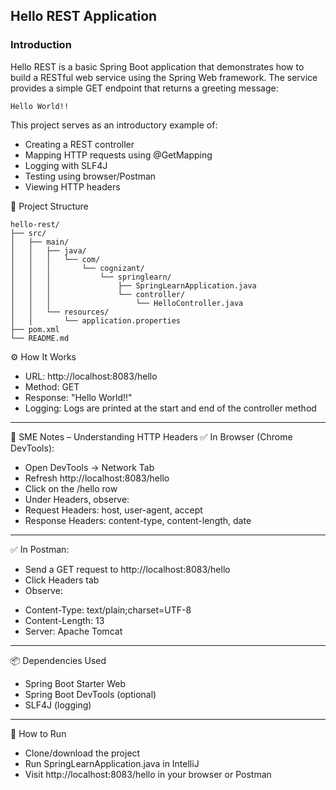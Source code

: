 <h2>Hello REST Application</h2>

<h3>Introduction</h3>

Hello REST is a basic Spring Boot application that demonstrates how to build a RESTful web service using the Spring Web framework. The service provides a simple GET endpoint that returns a greeting message:
```
Hello World!!
```
This project serves as an introductory example of:
* Creating a REST controller
* Mapping HTTP requests using @GetMapping
* Logging with SLF4J
* Testing using browser/Postman
* Viewing HTTP headers

📂 Project Structure
```
hello-rest/
├── src/
│   ├── main/
│   │   ├── java/
│   │   │   └── com/
│   │   │       └── cognizant/
│   │   │           └── springlearn/
│   │   │               ├── SpringLearnApplication.java
│   │   │               └── controller/
│   │   │                   └── HelloController.java
│   │   └── resources/
│   │       └── application.properties
├── pom.xml
└── README.md
```
⚙️ How It Works
* URL: http://localhost:8083/hello
* Method: GET
* Response: "Hello World!!"
* Logging: Logs are printed at the start and end of the controller method
---
🧠 SME Notes – Understanding HTTP Headers
✅ In Browser (Chrome DevTools):
* Open DevTools → Network Tab
* Refresh http://localhost:8083/hello
* Click on the /hello row
* Under Headers, observe:
* Request Headers: host, user-agent, accept
* Response Headers: content-type, content-length, date
---
✅ In Postman:

* Send a GET request to http://localhost:8083/hello
* Click Headers tab
* Observe:
- Content-Type: text/plain;charset=UTF-8
- Content-Length: 13
- Server: Apache Tomcat
---
📦 Dependencies Used

* Spring Boot Starter Web
* Spring Boot DevTools (optional)
* SLF4J (logging)

---
🚀 How to Run

* Clone/download the project
* Run SpringLearnApplication.java in IntelliJ
* Visit http://localhost:8083/hello in your browser or Postman
